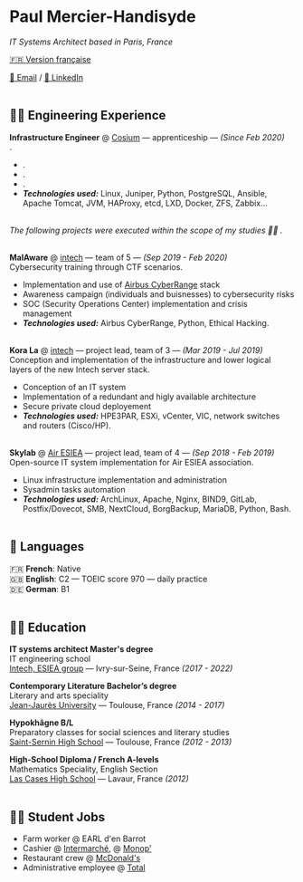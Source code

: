 # Paul Mercier-Handisyde

_IT Systems Architect based in Paris, France_ <br>

[🇫🇷 Version française](https://cv.handisyde.com/fr) <br>

[📧 Email](mailto:hello@handisyde.com) / [🤝 LinkedIn](https://www.linkedin.com/in/handisyde/)
<br><br>

## 👨‍💻 Engineering Experience

**Infrastructure Engineer** @ [Cosium](https://www.cosium.com/cosium-software/) &mdash; apprenticeship &mdash; _(Since Feb 2020)_ <br>
.
  * .
  * .
  * .
  * **_Technologies used:_** Linux, Juniper, Python, PostgreSQL, Ansible, Apache Tomcat, JVM, HAProxy, etcd, LXD, Docker, ZFS, Zabbix...
  <br><br>

_The following projects were executed within the scope of my studies 👨‍🎓 ._
<br><br>

**MalAware** @ [intech](https://www.intechinfo.fr/) &mdash; team of 5 &mdash; _(Sep 2019 - Feb 2020)_<br>
Cybersecurity training through CTF scenarios.
   * Implementation and use of [Airbus CyberRange](https://airbus-cyber-security.com/products-and-services/prevent/cyberrange/) stack
   * Awareness campaign  (individuals and buisnesses) to cybersecurity risks
   * SOC (Security Operations Center) implementation and crisis management
   * **_Technologies used:_** Airbus CyberRange, Python, Ethical Hacking.
   <br><br>

**Kora La** @ [intech](https://www.intechinfo.fr/) &mdash; project lead, team of 3 &mdash; _(Mar 2019 - Jul 2019)_<br>
Conception and implementation of the infrastructure and lower logical layers of the new Intech server stack.
   * Conception of an IT system
   * Implementation of a redundant and higly available architecture
   * Secure private cloud deployement
   * **_Technologies used:_** HPE3PAR, ESXi, vCenter, VIC, network switches and routers (Cisco/HP).
   <br><br>

**Skylab** @ [Air ESIEA](https://www.esiea.fr/association/air-2-esiea-ivry-sur-seine/) &mdash; project lead, team of 4 &mdash; _(Sep 2018 - Feb 2019)_<br>
Open-source IT system implementation for Air ESIEA association.
   * Linux infrastructure implementation and administration
   * Sysadmin tasks automation
   * **_Technologies used:_** ArchLinux, Apache, Nginx, BIND9, GitLab, Postfix/Dovecot, SMB, NextCloud, BorgBackup, MariaDB, Python, Bash.
   <br><br>

## 💬 Languages

🇫🇷 **French**: Native <br>
🇬🇧 **English**: C2 &mdash; TOEIC score 970 &mdash; daily practice <br>
🇩🇪 **German**: B1
<br><br>

## 👨‍🎓 Education

**IT systems architect Master's degree**<br>
IT engineering school<br>
[Intech, ESIEA group](https://www.intechinfo.fr/) &mdash; Ivry-sur-Seine, France _(2017 - 2022)_ <br>

**Contemporary Literature Bachelor’s degree**<br>
Literary and arts speciality<br>
[Jean-Jaurès University](https://www.univ-tlse2.fr/accueil/formation-insertion/licence-lettres-modernes) &mdash; Toulouse, France _(2014 - 2017)_

**Hypokhâgne B/L**<br>
Preparatory classes for social sciences and literary studies<br>
[Saint-Sernin High School](https://saint-sernin.mon-ent-occitanie.fr/classes-preparatoires-bl-lss/presentation-de-la-filere-bl/) &mdash; Toulouse, France _(2012 - 2013)_

**High-School Diploma / French A-levels**<br>
Mathematics Speciality, English Section<br>
[Las Cases High School](https://las-cases.mon-ent-occitanie.fr/) &mdash; Lavaur, France _(2012)_
<br><br>

## 👨‍🔧 Student Jobs

* Farm worker @ EARL d'en Barrot
* Cashier @ [Intermarché](https://www.intermarche.com), @ [Monop'](https://www.monoprix.fr)
* Restaurant crew @ [McDonald's](https://www.mcdonalds.com)
* Administrative employee @ [Total](https://www.totalenergies.com)
  <br><br>
